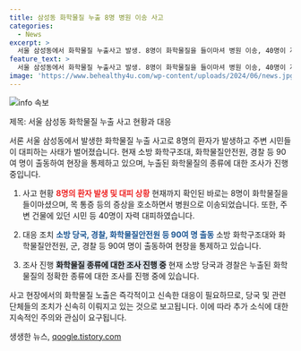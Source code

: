 ```yaml
---
title: 삼성동 화학물질 누출 8명 병원 이송 사고
categories:
  - News
excerpt: >
  서울 삼성동에서 화학물질 누출사고 발생. 8명이 화학물질을 들이마셔 병원 이송, 40명이 자력 대피. 소방 화학구조대 등 90여 명 출동하여 현장 조치 중. 누출된 화학물질의 종류는 조사 중. YTN에서 계속 보도 중. (150자)
feature_text: >
  서울 삼성동에서 화학물질 누출사고 발생. 8명이 화학물질을 들이마셔 병원 이송, 40명이 자력 대피. 소방 화학구조대 등 90여 명 출동하여 현장 조치 중. 누출된 화학물질의 종류는 조사 중. YTN에서 계속 보도 중. (150자)
image: 'https://www.behealthy4u.com/wp-content/uploads/2024/06/news.jpg'
---
```


<p><img src="https://www.behealthy4u.com/wp-content/uploads/2024/06/news.jpg" alt="info 속보" /></p>

<p>제목: 서울 삼성동 화학물질 누출 사고 현황과 대응</p>

<p>서론
서울 삼성동에서 발생한 화학물질 누출 사고로 8명의 환자가 발생하고 주변 시민들이 대피하는 사태가 벌어졌습니다. 현재 소방 화학구조대, 화학물질안전원, 경찰 등 90여 명이 출동하여 현장을 통제하고 있으며, 누출된 화학물질의 종류에 대한 조사가 진행 중입니다.</p>

<ol>
<li><p>사고 현황
<b><span style="color: #ee2323;">8명의 환자 발생 및 대피 상황</span></b>
현재까지 확인된 바로는 8명이 화학물질을 들이마셨으며, 목 통증 등의 증상을 호소하면서 병원으로 이송되었습니다. 또한, 주변 건물에 있던 시민 등 40명이 자력 대피하였습니다.</p></li>
<li><p>대응 조치
<b><span style="color: #1a5490;">소방 당국, 경찰, 화학물질안전원 등 90여 명 출동</span></b>
소방 화학구조대와 화학물질안전원, 군, 경찰 등 90여 명이 출동하여 현장을 통제하고 있습니다.</p></li>
<li><p>조사 진행
<b><span style="background-color: #21538527;">화학물질 종류에 대한 조사 진행 중</span></b>
현재 소방 당국과 경찰은 누출된 화학물질의 정확한 종류에 대한 조사를 진행 중에 있습니다.</p></li>
</ol>

<p>사고 현장에서의 화학물질 노출은 즉각적이고 신속한 대응이 필요하므로, 당국 및 관련 단체들의 조치가 신속히 이뤄지고 있는 것으로 보고됩니다. 이에 따라 추가 소식에 대한 지속적인 주의와 관심이 요구됩니다.</p>
생생한 뉴스, <a href="https://qoogle.tistory.com" rel="dofollow">qoogle.tistory.com</a>



